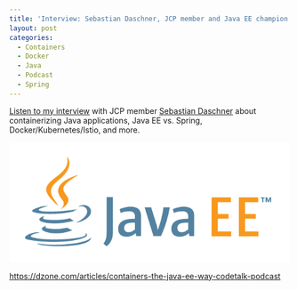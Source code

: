 ```yaml
---
title: 'Interview: Sebastian Daschner, JCP member and Java EE champion'
layout: post
categories:
  - Containers
  - Docker
  - Java
  - Podcast
  - Spring
---
```

<a href="https://dzone.com/articles/containers-the-java-ee-way-codetalk-podcast" rel="noopener" target="_blank">Listen to my interview</a> with JCP member <a href="https://blog.sebastian-daschner.com/" target="_blank" rel="noopener">Sebastian Daschner</a> about containerizing Java applications, Java EE vs. Spring, Docker/Kubernetes/Istio, and more.
  
![JavaEE](/wp-content/uploads/2018/02/javaee.png)

https://dzone.com/articles/containers-the-java-ee-way-codetalk-podcast
